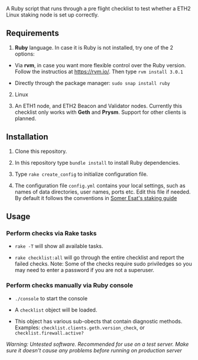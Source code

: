 A Ruby script that runs through a pre flight checklist to test whether a ETH2 Linux staking node is set up correctly.  

## Requirements

1. **Ruby** language. In case it is Ruby is not installed, try one of the 2 options:

* Via **rvm**, in case you want more flexible control over the Ruby version. Follow the instructios at https://rvm.io/. Then type `rvm install 3.0.1`

* Directly through the package manager: `sudo snap install ruby`

2. Linux

3. An ETH1 node, and ETH2 Beacon and Validator nodes. Currently this checklist only works with **Geth** and **Prysm**. Support for other clients is planned.

## Installation

1. Clone this repository.

2. In this repository type `bundle install` to install Ruby dependencies.

3. Type `rake create_config` to initialize configuration file.

4. The configuration file `config.yml` contains your local settings, such as names of data directories, user names, ports etc.
Edit this file if needed. By default it follows the conventions in [Somer Esat's staking guide](https://someresat.medium.com/guide-to-staking-on-ethereum-2-0-ubuntu-prysm-56f681646f74)


## Usage

### Perform checks via **Rake** tasks

* `rake -T` will show all available tasks.

* `rake checklist:all` will go through the entire checklist and report the failed checks. Note: Some of the checks require sudo priviledges so you may need
to enter a password if you are not a superuser.

### Perform checks manually via Ruby console

* `./console` to start the console

* A `checklist` object will be loaded. 

* This object has various sub-obects that contain diagnostic methods. Examples: `checklist.clients.geth.version_check`, or `checklist.firewall.active?`

*Warning: Untested software. Recommended for use on a test server. Make sure it doesn't cause any problems before running on production server*

